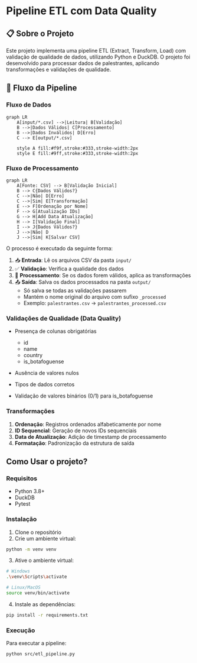 # Pipeline ETL com Data Quality

## 📋 Sobre o Projeto
Este projeto implementa uma pipeline ETL (Extract, Transform, Load) com validação de qualidade de dados, utilizando Python e DuckDB. O projeto foi desenvolvido para processar dados de palestrantes, aplicando transformações e validações de qualidade.

## 🔄 Fluxo da Pipeline

### Fluxo de Dados
```mermaid
graph LR
    A[input/*.csv] -->|Leitura| B[Validação]
    B -->|Dados Válidos| C[Processamento]
    B -->|Dados Inválidos| D[Erro]
    C --> E[output/*.csv]
    
    style A fill:#f9f,stroke:#333,stroke-width:2px
    style E fill:#9ff,stroke:#333,stroke-width:2px
```

### Fluxo de Processamento
```mermaid
graph LR
    A[Fonte: CSV] --> B[Validação Inicial]
    B --> C{Dados Válidos?}
    C -->|Não| D[Erro]
    C -->|Sim| E[Transformação]
    E --> F[Ordenação por Nome]
    F --> G[Atualização IDs]
    G --> H[Add Data Atualização]
    H --> I[Validação Final]
    I --> J{Dados Válidos?}
    J -->|Não| D
    J -->|Sim| K[Salvar CSV]
```

O processo é executado da seguinte forma:
1. 📥 **Entrada**: Lê os arquivos CSV da pasta `input/`
2. ✅ **Validação**: Verifica a qualidade dos dados
3. 🔄 **Processamento**: Se os dados forem válidos, aplica as transformações
4. 📤 **Saída**: Salva os dados processados na pasta `output/`
   - Só salva se todas as validações passarem
   - Mantém o nome original do arquivo com sufixo `_processed`
   - Exemplo: `palestrantes.csv` → `palestrantes_processed.csv`


### Validações de Qualidade (Data Quality)
- Presença de colunas obrigatórias
  - id
  - name
  - country
  - is_botafoguense

- Ausência de valores nulos
- Tipos de dados corretos
- Validação de valores binários (0/1) para is_botafoguense

### Transformações
1. **Ordenação**: Registros ordenados alfabeticamente por nome
2. **ID Sequencial**: Geração de novos IDs sequenciais
3. **Data de Atualização**: Adição de timestamp de processamento
4. **Formatação**: Padronização da estrutura de saída

## Como Usar o projeto?

### Requisitos
- Python 3.8+
- DuckDB
- Pytest

### Instalação
1. Clone o repositório
2. Crie um ambiente virtual:
```bash
python -m venv venv
```

3. Ative o ambiente virtual:
```bash
# Windows
.\venv\Scripts\activate

# Linux/MacOS
source venv/bin/activate
```

4. Instale as dependências:
```bash
pip install -r requirements.txt
```

### Execução
Para executar a pipeline:
```bash
python src/etl_pipeline.py
```
